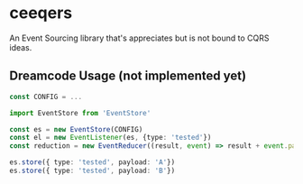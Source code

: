 # ceeqers

An Event Sourcing library that's appreciates but is not bound to CQRS ideas.

## Dreamcode Usage (not implemented yet)
```ts
const CONFIG = ...

import EventStore from 'EventStore'

const es = new EventStore(CONFIG)
const el = new EventListener(es, {type: 'tested'})
const reduction = new EventReducer((result, event) => result + event.payload, '', {id: 'concatenation'})

es.store({ type: 'tested', payload: 'A'})
es.store({ type: 'tested', payload: 'B'})

```
